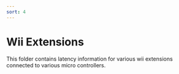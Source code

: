 ```yaml
---
sort: 4
---
```

# Wii Extensions

This folder contains latency information for various wii extensions connected to various micro controllers.